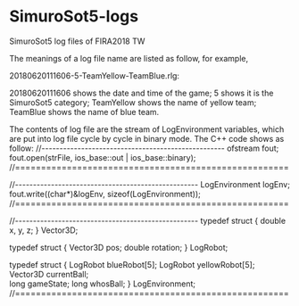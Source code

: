 # SimuroSot5-logs
SimuroSot5 log files of FIRA2018 TW

The meanings of a log file name are listed as follow, for example, 

20180620111606-5-TeamYellow-TeamBlue.rlg:

20180620111606 shows the date and time of the game;
5 shows it is the SimuroSot5 category;
TeamYellow shows the name of yellow team;
TeamBlue shows the name of blue team.

The contents of log file are the stream of LogEnvironment variables, which are 
put into log file cycle by cycle in binary mode.
The C++ code shows as follow:
//---------------------------------------------------
ofstream fout;
fout.open(strFile, ios_base::out | ios_base::binary);
//=====================================================

//---------------------------------------------------
LogEnvironment logEnv;
fout.write((char*)&logEnv, sizeof(LogEnvironment));
//=====================================================

//---------------------------------------------------
typedef struct
{
	double x, y, z;
} Vector3D;

typedef struct
{
	Vector3D pos;
	double rotation;
} LogRobot;

typedef struct
{
	LogRobot blueRobot[5];
	LogRobot yellowRobot[5];
	Vector3D currentBall;	
	long gameState;
	long whosBall;
} LogEnvironment;
//=====================================================

